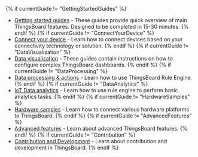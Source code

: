 {% if currentGuide != "GettingStartedGuides" %}
- [Getting started guides](/docs/guides/#AnchorIDGettingStartedGuides) - These guides provide quick overview of main ThingsBoard features. Designed to be completed in 15-30 minutes.
{% endif %}
{% if currentGuide != "ConnectYourDevice" %}
- [Connect your device](/docs/guides/#AnchorIDConnectYourDevice) - Learn how to connect devices based on your connectivity technology or solution.
{% endif %}
{% if currentGuide != "DataVisualization" %}
- [Data visualization](/docs/guides/#AnchorIDDataVisualization) - These guides contain instructions on how to configure complex ThingsBoard dashboards.
{% endif %}
{% if currentGuide != "DataProcessing" %}
- [Data processing & actions](/docs/guides#AnchorIDDataProcessing) - Learn how to use ThingsBoard Rule Engine.
{% endif %}
{% if currentGuide != "DataAnalytics" %}
- [IoT Data analytics](/docs/guides/#AnchorIDDataAnalytics) - Learn how to use rule engine to perform basic analytics tasks.
{% endif %}
{% if currentGuide != "HardwareSamples" %}
- [Hardware samples](/docs/guides/#AnchorIDHardwareSamples) - Learn how to connect various hardware platforms to ThingsBoard.
{% endif %}
{% if currentGuide != "AdvancedFeatures" %}
- [Advanced features](/docs/guides/#AnchorIDAdvancedFeatures) - Learn about advanced ThingsBoard features.
{% endif %}
{% if currentGuide != "Contribution" %}
- [Contribution and Development](/docs/guides/#AnchorIDContribution) - Learn about contribution and development in ThingsBoard.
{% endif %}